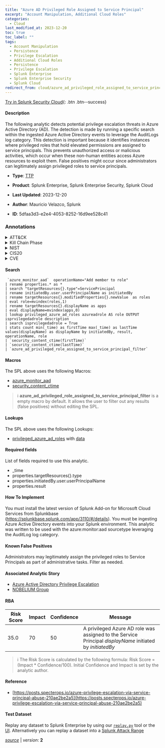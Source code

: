 ```yaml
---
title: "Azure AD Privileged Role Assigned to Service Principal"
excerpt: "Account Manipulation, Additional Cloud Roles"
categories:
  - Cloud
last_modified_at: 2023-12-20
toc: true
toc_label: ""
tags:
  - Account Manipulation
  - Persistence
  - Privilege Escalation
  - Additional Cloud Roles
  - Persistence
  - Privilege Escalation
  - Splunk Enterprise
  - Splunk Enterprise Security
  - Splunk Cloud
redirect_from: cloud/azure_ad_privileged_role_assigned_to_service_principal/
---
```




[Try in Splunk Security Cloud](https://www.splunk.com/en_us/cyber-security.html){: .btn .btn--success}

#### Description

The following analytic detects potential privilege escalation threats in Azure Active Directory (AD). The detection is made by running a specific search within the ingested Azure Active Directory events to leverage the AuditLogs log category. This detection is important because it identifies instances where privileged roles that hold elevated permissions are assigned to service principals. This prevents unauthorized access or malicious activities, which occur when these non-human entities access Azure resources to exploit them. False positives might occur since administrators can legitimately assign privileged roles to service principals.

- **Type**: [TTP](https://github.com/splunk/security_content/wiki/Detection-Analytic-Types)
- **Product**: Splunk Enterprise, Splunk Enterprise Security, Splunk Cloud

- **Last Updated**: 2023-12-20
- **Author**: Mauricio Velazco, Splunk
- **ID**: 5dfaa3d3-e2e4-4053-8252-16d9ee528c41

### Annotations
<details>
  <summary>ATT&CK</summary>

<div markdown="1">

#### [ATT&CK](https://attack.mitre.org/)

| ID          | Technique   | Tactic         |
| ----------- | ----------- |--------------- |
| [T1098](https://attack.mitre.org/techniques/T1098/) | Account Manipulation | Persistence, Privilege Escalation |

| [T1098.003](https://attack.mitre.org/techniques/T1098/003/) | Additional Cloud Roles | Persistence, Privilege Escalation |

</div>
</details>


<details>
  <summary>Kill Chain Phase</summary>

<div markdown="1">

* Installation
* Exploitation


</div>
</details>


<details>
  <summary>NIST</summary>

<div markdown="1">

* DE.CM



</div>
</details>

<details>
  <summary>CIS20</summary>

<div markdown="1">

* CIS 10



</div>
</details>

<details>
  <summary>CVE</summary>

<div markdown="1">


</div>
</details>


#### Search

```
 `azure_monitor_aad`  operationName="Add member to role" 
| rename properties.* as * 
| search "targetResources{}.type"=ServicePrincipal 
| rename initiatedBy.user.userPrincipalName as initiatedBy 
| rename targetResources{}.modifiedProperties{}.newValue  as roles 
| eval role=mvindex(roles,1) 
| rename targetResources{}.displayName as apps 
| eval displayName=mvindex(apps,0) 
| lookup privileged_azure_ad_roles azureadrole AS role OUTPUT isprvilegedadrole description 
| search isprvilegedadrole = True 
| stats count min(_time) as firstTime max(_time) as lastTime values(displayName) as displayName by initiatedBy, result, operationName, role 
| `security_content_ctime(firstTime)` 
| `security_content_ctime(lastTime)` 
| `azure_ad_privileged_role_assigned_to_service_principal_filter`
```

#### Macros
The SPL above uses the following Macros:
* [azure_monitor_aad](https://github.com/splunk/security_content/blob/develop/macros/azure_monitor_aad.yml)
* [security_content_ctime](https://github.com/splunk/security_content/blob/develop/macros/security_content_ctime.yml)

> :information_source:
> **azure_ad_privileged_role_assigned_to_service_principal_filter** is a empty macro by default. It allows the user to filter out any results (false positives) without editing the SPL.

#### Lookups
The SPL above uses the following Lookups:

* [privileged_azure_ad_roles](https://github.com/splunk/security_content/blob/develop/lookups/privileged_azure_ad_roles.yml) with [data](https://github.com/splunk/security_content/tree/develop/lookups/privileged_azure_ad_roles.csv)



#### Required fields
List of fields required to use this analytic.
* _time
* properties.targetResources{}.type
* properties.initiatedBy.user.userPrincipalName
* properties.result



#### How To Implement
You must install the latest version of Splunk Add-on for Microsoft Cloud Services from Splunkbase (https://splunkbase.splunk.com/app/3110/#/details). You must be ingesting Azure Active Directory events into your Splunk environment. This analytic was written to be used with the azure:monitor:aad sourcetype leveraging the AuditLog log category.
#### Known False Positives
Administrators may legitimately assign the privileged roles to Service Principals as part of administrative tasks. Filter as needed.

#### Associated Analytic Story
* [Azure Active Directory Privilege Escalation](/stories/azure_active_directory_privilege_escalation)
* [NOBELIUM Group](/stories/nobelium_group)




#### RBA

| Risk Score  | Impact      | Confidence   | Message      |
| ----------- | ----------- |--------------|--------------|
| 35.0 | 70 | 50 | A privileged Azure AD role was assigned to the Service Principal $displayName$ initiated by $initiatedBy$ |


> :information_source:
> The Risk Score is calculated by the following formula: Risk Score = (Impact * Confidence/100). Initial Confidence and Impact is set by the analytic author.


#### Reference

* [https://posts.specterops.io/azure-privilege-escalation-via-service-principal-abuse-210ae2be2a5](https://posts.specterops.io/azure-privilege-escalation-via-service-principal-abuse-210ae2be2a5)



#### Test Dataset
Replay any dataset to Splunk Enterprise by using our [`replay.py`](https://github.com/splunk/attack_data#using-replaypy) tool or the [UI](https://github.com/splunk/attack_data#using-ui).
Alternatively you can replay a dataset into a [Splunk Attack Range](https://github.com/splunk/attack_range#replay-dumps-into-attack-range-splunk-server)




[*source*](https://github.com/splunk/security_content/tree/develop/detections/cloud/azure_ad_privileged_role_assigned_to_service_principal.yml) \| *version*: **2**